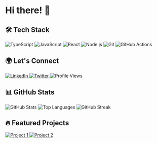 # Hi there! 👋

## 🛠️ Tech Stack
<p align="left">
  <img src="https://img.shields.io/badge/TypeScript-3178C6?style=for-the-badge&logo=typescript&logoColor=white&labelColor=000000&borderRadius=20" alt="TypeScript" />
  <img src="https://img.shields.io/badge/JavaScript-F7DF1E?style=for-the-badge&logo=javascript&logoColor=black&labelColor=000000&borderRadius=20" alt="JavaScript" />
  <img src="https://img.shields.io/badge/React-61DAFB?style=for-the-badge&logo=react&logoColor=black&labelColor=000000&borderRadius=20" alt="React" />
  <img src="https://img.shields.io/badge/Node.js-339933?style=for-the-badge&logo=nodedotjs&logoColor=white&labelColor=000000&borderRadius=20" alt="Node.js" />
  <img src="https://img.shields.io/badge/Git-F05032?style=for-the-badge&logo=git&logoColor=white&labelColor=000000&borderRadius=20" alt="Git" />
  <img src="https://img.shields.io/badge/GitHub_Actions-2088FF?style=for-the-badge&logo=github-actions&logoColor=white&labelColor=000000&borderRadius=20" alt="GitHub Actions" />
</p>

## 🌍 Let's Connect
<p align="left">
  <a href="https://linkedin.com/in/muhammadshoaib10">
    <img src="https://img.shields.io/badge/LinkedIn-0A66C2?style=for-the-badge&logo=linkedin&logoColor=white&labelColor=000000&borderRadius=20" alt="LinkedIn" />
  </a>
  <a href="https://twitter.com/yourusername">
    <img src="https://img.shields.io/badge/Twitter-1DA1F2?style=for-the-badge&logo=twitter&logoColor=white&labelColor=000000&borderRadius=20" alt="Twitter" />
  </a>
  <img src="https://komarev.com/ghpvc/?username=your-username&style=for-the-badge&color=brightgreen&borderRadius=20" alt="Profile Views" />
</p>

## 📊 GitHub Stats
<p align="left">
  <img src="https://github-readme-stats.vercel.app/api?username=your-username&show_icons=true&theme=radical&borderRadius=20" alt="GitHub Stats" />
  <img src="https://github-readme-stats.vercel.app/api/top-langs/?username=your-username&layout=compact&theme=radical&borderRadius=20" alt="Top Languages" />
  <img src="https://streak-stats.demolab.com/?user=your-username&theme=radical&borderRadius=20" alt="GitHub Streak" />
</p>

## 🔥 Featured Projects
<p align="left">
  <a href="https://github.com/your-username/project1">
    <img src="https://github-readme-stats.vercel.app/api/pin/?username=your-username&repo=project1&theme=radical&borderRadius=20" alt="Project 1" />
  </a>
  <a href="https://github.com/your-username/project2">
    <img src="https://github-readme-stats.vercel.app/api/pin/?username=your-username&repo=project2&theme=radical&borderRadius=20" alt="Project 2" />
  </a>
</p>
